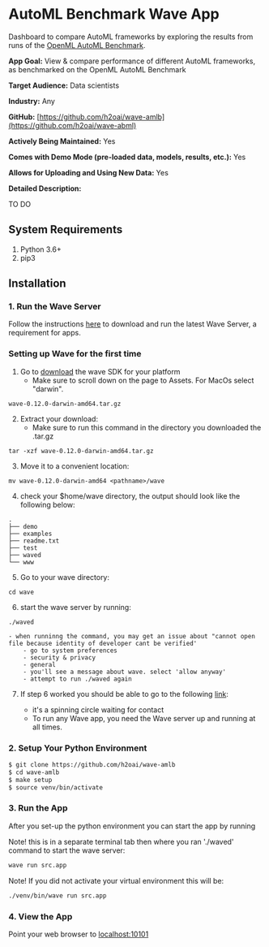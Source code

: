 # AutoML Benchmark Wave App

Dashboard to compare AutoML frameworks by exploring the results from runs of the [OpenML AutoML Benchmark](https://github.com/openml/automlbenchmark).

**App Goal:** View & compare performance of different AutoML frameworks, as benchmarked on the OpenML AutoML Benchmark

**Target Audience:** Data scientists

**Industry:** Any

**GitHub:** [https://github.com/h2oai/wave-amlb](https://github.com/h2oai/wave-abml)

**Actively Being Maintained:** Yes

**Comes with Demo Mode (pre-loaded data, models, results, etc.):** Yes

**Allows for Uploading and Using New Data:** Yes

**Detailed Description:** 

TO DO

## System Requirements 
1. Python 3.6+
2. pip3

## Installation 

### 1. Run the Wave Server
Follow the instructions [here](https://h2oai.github.io/wave/docs/installation) to download and run the latest Wave Server, a requirement for apps. 

### Setting up Wave for the first time

1. Go to [download](https://github.com/h2oai/wave/releases/tag/v0.12.0) the wave SDK for your platform
    - Make sure to scroll down on the page to Assets. For MacOs select "darwin".
```
wave-0.12.0-darwin-amd64.tar.gz
```

2. Extract your download:
    - Make sure to run this command in the directory you downloaded the <file>.tar.gz
```
tar -xzf wave-0.12.0-darwin-amd64.tar.gz
```
    
3. Move it to a convenient location:
```
mv wave-0.12.0-darwin-amd64 <pathname>/wave
```

4. check your $home/wave directory, the output should look like the following below:

```
.
├── demo
├── examples
├── readme.txt
├── test
├── waved
└── www
```
    
5. Go to your wave directory: 
    
```
cd wave
```
    
6. start the wave server by running:
```
./waved
```
    - when runninng the command, you may get an issue about "cannot open file because identity of developer cant be verified'
        - go to system preferences
        - security & privacy
        - general 
        - you'll see a message about wave. select 'allow anyway'
        - attempt to run ./waved again

7. If step 6 worked you should be able to go to the following [link](http://localhost:10101/):
    
    - it's a spinning circle waiting for contact 
    - To run any Wave app, you need the Wave server up and running at all times.



### 2. Setup Your Python Environment

```bash
$ git clone https://github.com/h2oai/wave-amlb
$ cd wave-amlb
$ make setup
$ source venv/bin/activate
```

### 3. Run the App
After you set-up the python environment you can start the app by running

Note! this is in a separate terminal tab then where you ran './waved' command to start the wave server:
    
```bash
wave run src.app
```

Note! If you did not activate your virtual environment this will be:
    
```bash
./venv/bin/wave run src.app
```

### 4. View the App
    
Point your web browser to [localhost:10101](http://localhost:10101)
